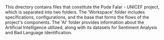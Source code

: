 This directory contains files that constitute the Pode Falar - UNICEF project, which is separated into two folders. The 'Workspace' folder includes specifications, configurations, and the base that forms the flows of the project's components. The 'AI' folder provides information about the Artificial Intelligence utilized, along with its datasets for Sentiment Analysis and Bad Language Identification.
